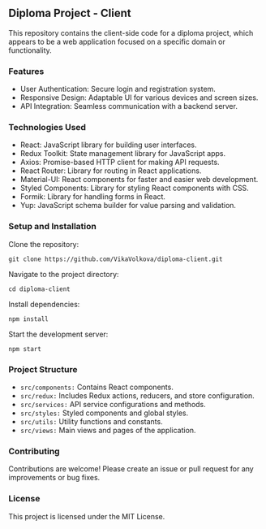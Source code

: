 ## Diploma Project - Client
This repository contains the client-side code for a diploma project, which appears to be a web application focused on a specific domain or functionality.

### Features
- User Authentication: Secure login and registration system.
- Responsive Design: Adaptable UI for various devices and screen sizes.
- API Integration: Seamless communication with a backend server.

### Technologies Used
- React: JavaScript library for building user interfaces.
- Redux Toolkit: State management library for JavaScript apps.
- Axios: Promise-based HTTP client for making API requests.
- React Router: Library for routing in React applications.
- Material-UI: React components for faster and easier web development.
- Styled Components: Library for styling React components with CSS.
- Formik: Library for handling forms in React.
- Yup: JavaScript schema builder for value parsing and validation.

### Setup and Installation
Clone the repository:
``` 
git clone https://github.com/VikaVolkova/diploma-client.git
```
Navigate to the project directory:
```
cd diploma-client
```
Install dependencies:
```
npm install
```
Start the development server:
```
npm start
```

### Project Structure
- `src/components:` Contains React components.
- `src/redux:` Includes Redux actions, reducers, and store configuration.
- `src/services:` API service configurations and methods.
- `src/styles:` Styled components and global styles.
- `src/utils:` Utility functions and constants.
- `src/views:` Main views and pages of the application.

### Contributing
Contributions are welcome! Please create an issue or pull request for any improvements or bug fixes.

### License
This project is licensed under the MIT License.
